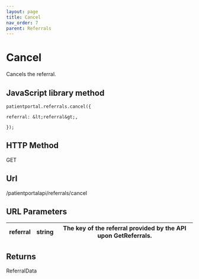 ```yaml
---
layout: page
title: Cancel
nav_order: 7
parent: Referrals
---
```


# Cancel

Cancels the referral.

## JavaScript library method

```
patientportal.referrals.cancel({

referral: &lt;referral&gt;,

});
```

## HTTP Method

GET

## ****Url****

/patientportalapi/referrals/cancel

## URL Parameters

| referral | string | The key of the referral provided by the API upon GetReferrals. |
| --- | --- | --- |

## Returns

ReferralData
